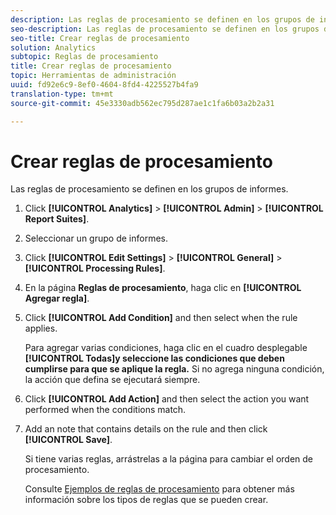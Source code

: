 ```yaml
---
description: Las reglas de procesamiento se definen en los grupos de informes.
seo-description: Las reglas de procesamiento se definen en los grupos de informes.
seo-title: Crear reglas de procesamiento
solution: Analytics
subtopic: Reglas de procesamiento
title: Crear reglas de procesamiento
topic: Herramientas de administración
uuid: fd92e6c9-8ef0-4604-8fd4-4225527b4fa9
translation-type: tm+mt
source-git-commit: 45e3330adb562ec795d287ae1c1fa6b03a2b2a31

---
```



# Crear reglas de procesamiento

Las reglas de procesamiento se definen en los grupos de informes.

1. Click **[!UICONTROL Analytics]** &gt; **[!UICONTROL Admin]** &gt; **[!UICONTROL Report Suites]**.
1. Seleccionar un grupo de informes.
1. Click **[!UICONTROL Edit Settings]** &gt; **[!UICONTROL General]** &gt; **[!UICONTROL Processing Rules]**.
1. En la página **Reglas de procesamiento**, haga clic en **[!UICONTROL Agregar regla]**.
1. Click **[!UICONTROL Add Condition]** and then select when the rule applies.

   Para agregar varias condiciones, haga clic en el cuadro desplegable **[!UICONTROL Todas]y seleccione las condiciones que deben cumplirse para que se aplique la regla.** Si no agrega ninguna condición, la acción que defina se ejecutará siempre.

1. Click **[!UICONTROL Add Action]** and then select the action you want performed when the conditions match.
1. Add an note that contains details on the rule and then click **[!UICONTROL Save]**.

   Si tiene varias reglas, arrástrelas a la página para cambiar el orden de procesamiento.

   Consulte [Ejemplos de reglas de procesamiento](/help/admin/admin/c-processing-rules/processing-rules-examples/processing-rules-examples.md) para obtener más información sobre los tipos de reglas que se pueden crear.
